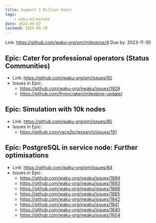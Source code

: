 ```yaml
---
title: Support 1 Million Users
tags:
    - waku-milestone
date: 2024-09-07
lastmod: 2024-09-29
---
```


Link: https://github.com/waku-org/pm/milestone/4
Due by: 2023-11-30

## Epic: Cater for professional operators (Status Communities)
- Link: https://github.com/waku-org/pm/issues/92
- Issues in Epic:
	- https://github.com/waku-org/nwaku/issues/1929
	- https://github.com/fryorcraken/milestone-update/

## Epic: Simulation with 10k nodes
- Link: https://github.com/waku-org/pm/issues/85
- Issues in Epic:
  - https://github.com/vacp2p/research/issues/191

## Epic: PostgreSQL in service node: Further optimisations
- Link: https://github.com/waku-org/pm/issues/84
- Issues in Epic:
  - https://github.com/waku-org/nwaku/issues/1894
  - https://github.com/waku-org/nwaku/issues/1893
  - https://github.com/waku-org/nwaku/issues/1888
  - https://github.com/waku-org/nwaku/issues/1885
  - https://github.com/waku-org/nwaku/issues/1842
  - https://github.com/waku-org/nwaku/issues/1841
  - https://github.com/waku-org/nwaku/issues/1840
  - https://github.com/waku-org/nwaku/issues/1604
